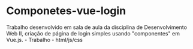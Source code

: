 # Componetes-vue-login
 
Trabalho desenvolvido em sala de aula da disciplina de Desenvolvimento Web II, criação de página de login simples usando "componentes" em Vue.js. - Trabalho - html/js/css